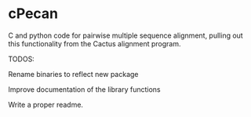 # cPecan
C and python code for pairwise multiple sequence alignment, pulling out this functionality from the Cactus alignment program.

TODOS:
 
 Rename binaries to reflect new package
 
 Improve documentation of the library functions
 
 Write a proper readme.
